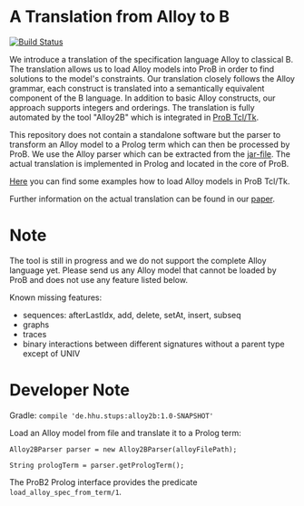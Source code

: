 # A Translation from Alloy to B

[![Build Status](https://travis-ci.org/hhu-stups/alloy2b.svg?branch=master&style=flat-square)](https://travis-ci.org/hhu-stups/alloy2b)

We introduce a translation of the specification language Alloy to classical B.
The translation allows us to load Alloy models into ProB in order to find solutions to the model's constraints.
Our translation closely follows the Alloy grammar, each construct is translated into a semantically equivalent component of the B language.
In addition to basic Alloy constructs, our approach supports integers and orderings.
The translation is fully automated by the tool "Alloy2B" which is integrated in [ProB Tcl/Tk](https://www3.hhu.de/stups/prob/index.php/Main_Page/).

This repository does not contain a standalone software but the parser to transform an Alloy model to a Prolog term which can then be processed by ProB.
We use the Alloy parser which can be extracted from the [jar-file](http://alloytools.org/download.html).
The actual translation is implemented in Prolog and located in the core of ProB.

[Here](https://www3.hhu.de/stups/prob/index.php/Alloy) you can find some examples how to load Alloy models in ProB Tcl/Tk.

Further information on the actual translation can be found in our [paper](https://www3.hhu.de/stups/downloads/pdf/Alloy2B.pdf).

# Note
The tool is still in progress and we do not support the complete Alloy language yet. Please send us any Alloy model that cannot be loaded by ProB and does not use any feature listed below.

Known missing features:
- sequences: afterLastIdx, add, delete, setAt, insert, subseq
- graphs
- traces
- binary interactions between different signatures without a parent type except of UNIV

# Developer Note

Gradle: ```compile 'de.hhu.stups:alloy2b:1.0-SNAPSHOT'```

Load an Alloy model from file and translate it to a Prolog term:

```Alloy2BParser parser = new Alloy2BParser(alloyFilePath);```

```String prologTerm = parser.getPrologTerm();```

The ProB2 Prolog interface provides the predicate ```load_alloy_spec_from_term/1```.
